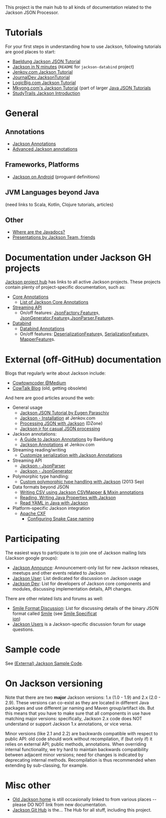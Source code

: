 This project is the main hub to all kinds of documentation related to the
Jackson JSON Processor.

# Tutorials

For your first steps in understanding how to use Jackson, following tutorials are good places to start:

* [Baeldung Jackson JSON Tutorial](https://www.baeldung.com/jackson)
* [Jackson in N minutes](https://github.com/FasterXML/jackson-databind/) (`README` for `jackson-databind` project)
* [Jenkov.com Jackson Tutorial](http://tutorials.jenkov.com/java-json/index.html)
* [JournalDev JacksonTutorial](https://www.journaldev.com/2324/jackson-json-java-parser-api-example-tutorial)
* [LogicBig.com Jackson Tutorial](https://www.logicbig.com/tutorials/misc/jackson.html)
* [Mkyong.com's Jackson Tutorial](https://www.mkyong.com/java/jackson-how-to-parse-json/) (part of larger [Java JSON Tutorials](https://www.mkyong.com/tutorials/java-json-tutorials)
* [StudyTrails Jackson Introduction](http://www.studytrails.com/java/json/java-jackson-introduction/)

# General

## Annotations

* [Jackson Annotations](../../wiki/JacksonAnnotations)
* [Advanced Jackson annotations](http://www.baeldung.com/jackson-advanced-annotations)

## Frameworks, Platforms

* [Jackson on Android](../../wiki/JacksonOnAndroid) (proguard definitions)

## JVM Languages beyond Java

(need links to Scala, Kotlin, Clojure tutorials, articles)

## Other

* [Where are the Javadocs?](../../wiki/Finding-Javadoc)
* [Presentations by Jackson Team, friends](../../wiki/Presentations)

# Documentation under Jackson GH projects

[Jackson project hub](../../../jackson) has links to all active Jackson projects.
These projects contain plenty of project-specific documentation, such as:

* [Core Annotations](../../../jackson-annotations)
    * [List of Jackson Core Annotations](../../../jackson-annotations/wiki/Jackson-Annotations)
* [Streaming API](../../../jackson-core/)
    * On/off features: [JsonFactory.Feature](../../../jackson-core/wiki/JsonFactory-Features)s, [JsonGenerator.Feature](../../../jackson-core/wiki/JsonGenerator-Features)s,[JsonParser.Feature](../../../jackson-core/wiki/JsonParser-Features)s.
* [Databind](../../../jackson-databind/)
    * [Databind Annotations](../../../jackson-databind/wiki/Databind-Annotations)
    * On/off features: [DeserializationFeature](../../../jackson-databind/wiki/Deserialization-Features)s, [SerializationFeature](../../../jackson-databind/wiki/Serialization-Features)s, [MapperFeature](../../../jackson-databind/wiki/Mapper-Features)s.

# External (off-GitHub) documentation

Blogs that regularly write about Jackson include:

* [Cowtowncoder @Medium](https://medium.com/@cowtowncoder)
* [CowTalk Blog](http://cowtowncoder.com/blog/blog.html) (old, getting obsolete)

And here are good articles around the web:

* General usage
    * [Jackson JSON Tutorial by Eugen Paraschiv](http://www.baeldung.com/jackson)
    * [Jackson - Installation](http://tutorials.jenkov.com/java-json/jackson-installation.html) at Jenkov.com
    * [Processing JSON with Jackson](https://dzone.com/articles/processing-json-with-jackson) (DZone)
    * [Jackson jr for casual JSON processing](https://medium.com/@cowtowncoder/jackson-jr-for-casual-json-reading-writing-from-java-f5d379d4bcb6#.i2j15cce8)
* Jackson annotations:
    * [A Guide to Jackson Annotations](http://www.baeldung.com/jackson-annotations) by Baeldung
    * [Jackson Annotations](http://tutorials.jenkov.com/java-json/jackson-annotations.html) at Jenkov.com
* Streaming reading/writing
    * [Customize serialization with Jackson Annotations](https://medium.com/trabe/customize-your-serialization-using-jackson-annotations-d6b81c4785a6)
* Streaming API
    * [Jackson - JsonParser](http://tutorials.jenkov.com/java-json/jackson-jsonparser.html)
    * [Jackson - JsonGenerator](http://tutorials.jenkov.com/java-json/jackson-jsongenerator.html)
* Polymorphic type handling:
    * [Custom polymorphic type handling with Jackson](http://www.thomaskeller.biz/blog/2013/09/10/custom-polymorphic-type-handling-with-jackson/) (2013 Sep)
* Data formats beyond JSON
    * [Writing CSV using Jackson CSVMapper & Mixin annotations](http://demeranville.com/writing-csv-using-jackson-csvmapper-mixin-annotations)
    * [Reading, Writing Java Properties with Jackson](https://medium.com/@cowtowncoder/reading-writing-java-properties-files-using-jackson-2-8-efd7a8da9d4c#.mv82no23b)
    * [Read YAML in Java with Jackson](https://dzone.com/articles/read-yaml-in-java-with-jackson)
* Platform-specific Jackson integration
    * [Apache CXF](http://cxf.apache.org/)
        * [Configuring Snake Case naming](https://mahichir.wordpress.com/2015/07/08/cxf-configuration-to-produce-json-snake-case-underscore-case-formatted-data-using-jackson-json-library/)

# Participating

The easiest ways to participate is to join one of Jackson mailing lists (Jackson google groups):

* [Jackson Announce](https://groups.google.com/forum/#!forum/jackson-announce): Announcement-only list for new Jackson releases, meetups and other events related to Jackson
* [Jackson User](https://groups.google.com/forum/#!forum/jackson-user): List dedicated for discussion on Jackson usage
* [Jackson Dev](https://groups.google.com/forum/#!forum/jackson-dev): List for developers of Jackson core components and modules, discussing implementation details, API changes.

There are other related lists and forums as well:

* [Smile Format Discussion](https://groups.google.com/forum/#!forum/smile-format-discussion): List for discussing details of the binary JSON format called [Smile](https://en.wikipedia.org/wiki/Smile_%28data_interchange_format%29) (see [Smile Specificat\
ion](http://wiki.fasterxml.com/SmileFormat))
* [Jackson Users](http://jackson-users.ning.com) is a Jackson-specific discussion forum for usage questions.

# Sample code

See [(External) Jackson Sample Code](../../wiki/ExternalJacksonSampleCode).

# On Jackson versioning

Note that there are two **major** Jackson versions: 1.x (1.0 - 1.9) and 2.x (2.0 - 2.9).
These versions can co-exist as they are located in different Java packages and use different jar naming and Maven group/artifact ids.
But this means that you have to make sure that all components in use have matching major versions: specifically, Jackson 2.x code does NOT understand or support Jackson 1.x annotations, or vice versa.

Minor versions (like 2.1 and 2.2) are backwards compatible with respect to public API: old code should work without recompilation, if (but only if) it relies on external API; public methods, annotations. When overriding internal functionality, we try hard to maintain backwards compatibility between adjacent minor versions; need for changes is indicated by deprecating internal methods. Recompilation is thus recommended when extending by sub-classing, for example.

# Misc other

* [Old Jackson home](http://jackson.codehaus.org) is still occasionally linked to from various places -- please DO NOT link from new documentation.
* [Jackson Git Hub](../../../jackson/) is the... The Hub for all stuff, including this project.
